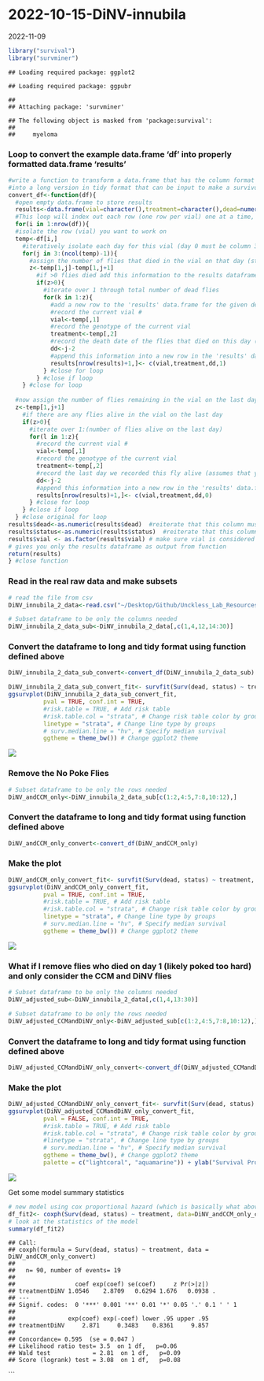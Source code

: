 2022-10-15-DiNV-innubila
================
2022-11-09

``` r
library("survival")
library("survminer")
```

    ## Loading required package: ggplot2

    ## Loading required package: ggpubr

    ## 
    ## Attaching package: 'survminer'

    ## The following object is masked from 'package:survival':
    ## 
    ##     myeloma

### Loop to convert the example data.frame ‘df’ into properly formatted data.frame ‘results’

``` r
#write a function to transform a data.frame that has the column format 'vial | treatment | D0 | D1 | D2...', with one row for each vial
#into a long version in tidy format that can be input to make a survivorship curve
convert_df<-function(df){
  #open empty data.frame to store results
  results<-data.frame(vial=character(),treatment=character(),dead=numeric(),status=numeric())
  #This loop will index out each row (one row per vial) one at a time, transform it into long format (one row per fly), and add the information to the empty data.frame called results
  for(i in 1:nrow(df)){
  #isolate the row (vial) you want to work on
  temp<-df[i,]
    #iteratively isolate each day for this vial (day 0 must be column 3, day 1 column 4, etc.). Loop stops the column before the last day
    for(j in 3:(ncol(temp)-1)){
      #assign the number of flies that died in the vial on that day (starting with day 1) to the variable 'z'
      z<-temp[1,j]-temp[1,j+1]
        #if >0 flies died add this information to the results dataframe
        if(z>0){
          #iterate over 1 through total number of dead flies
          for(k in 1:z){
            #add a new row to the 'results' data.frame for the given dead fly, specifying vial #, treatment, day died, and
            #record the current vial #
            vial<-temp[,1]
            #record the genotype of the current vial
            treatment<-temp[,2]
            #record the death date of the flies that died on this day (assumes that your input DF starts with day 0 in column 3)
            dd<-j-2
            #append this information into a new row in the 'results' data.frame, and add a '1' in the 4th column to indicate mortality
            results[nrow(results)+1,]<- c(vial,treatment,dd,1)
          } #close for loop
        } #close if loop
    } #close for loop
  
  #now assign the number of flies remaining in the vial on the last day (value in the last column of the row) to the variable 'z'
  z<-temp[1,j+1]
    #if there are any flies alive in the vial on the last day
    if(z>0){
      #iterate over 1:(number of flies alive on the last day)
      for(l in 1:z){
        #record the current vial #
        vial<-temp[,1]
        #record the genotype of the current vial
        treatment<-temp[,2]
        #record the last day we recorded this fly alive (assumes that your input DF starts with day 0 in column 3)
        dd<-j-2
        #append this information into a new row in the 'results' data.frame, and add a '0' in the 4th column to indicate that the fly made it to the end of the experiment
        results[nrow(results)+1,]<- c(vial,treatment,dd,0)
      } #close for loop
    } #close if loop
  } #close original for loop
results$dead<-as.numeric(results$dead)  #reiterate that this column must be class numeric
results$status<-as.numeric(results$status)  #reiterate that this column must be class numeric
results$vial <- as.factor(results$vial) # make sure vial is considered a factor
# gives you only the results dataframe as output from function 
return(results) 
} #close function
```

### Read in the real raw data and make subsets

``` r
# read the file from csv
DiNV_innubila_2_data<-read.csv("~/Desktop/Github/Unckless_Lab_Resources/Infection_survival_analyses/20221015/20221015_DiNV_innubila_infections.csv")

# Subset dataframe to be only the columns needed
DiNV_innubila_2_data_sub<-DiNV_innubila_2_data[,c(1,4,12,14:30)]
```

### Convert the dataframe to long and tidy format using function defined above

``` r
DiNV_innubila_2_data_sub_convert<-convert_df(DiNV_innubila_2_data_sub)
```

``` r
DiNV_innubila_2_data_sub_convert_fit<- survfit(Surv(dead, status) ~ treatment, data=DiNV_innubila_2_data_sub_convert)
ggsurvplot(DiNV_innubila_2_data_sub_convert_fit,
          pval = TRUE, conf.int = TRUE,
          #risk.table = TRUE, # Add risk table
          #risk.table.col = "strata", # Change risk table color by groups
          linetype = "strata", # Change line type by groups
          # surv.median.line = "hv", # Specify median survival
          ggtheme = theme_bw()) # Change ggplot2 theme
```

![](2022-10-15-DiNV-innubila-test-2_files/figure-gfm/unnamed-chunk-5-1.png)<!-- -->

### Remove the No Poke Flies

``` r
# Subset dataframe to be only the rows needed
DiNV_andCCM_only<-DiNV_innubila_2_data_sub[c(1:2,4:5,7:8,10:12),]
```

### Convert the dataframe to long and tidy format using function defined above

``` r
DiNV_andCCM_only_convert<-convert_df(DiNV_andCCM_only)
```

### Make the plot

``` r
DiNV_andCCM_only_convert_fit<- survfit(Surv(dead, status) ~ treatment, data=DiNV_andCCM_only_convert)
ggsurvplot(DiNV_andCCM_only_convert_fit,
          pval = TRUE, conf.int = TRUE,
          #risk.table = TRUE, # Add risk table
          #risk.table.col = "strata", # Change risk table color by groups
          linetype = "strata", # Change line type by groups
          # surv.median.line = "hv", # Specify median survival
          ggtheme = theme_bw()) # Change ggplot2 theme
```

![](2022-10-15-DiNV-innubila-test-2_files/figure-gfm/unnamed-chunk-8-1.png)<!-- -->

### What if I remove flies who died on day 1 (likely poked too hard) and only consider the CCM and DiNV flies

``` r
# Subset dataframe to be only the columns needed
DiNV_adjusted_sub<-DiNV_innubila_2_data[,c(1,4,13:30)]

# Subset dataframe to be only the rows needed
DiNV_adjusted_CCMandDiNV_only<-DiNV_adjusted_sub[c(1:2,4:5,7:8,10:12),]
```

### Convert the dataframe to long and tidy format using function defined above

``` r
DiNV_adjusted_CCMandDiNV_only_convert<-convert_df(DiNV_adjusted_CCMandDiNV_only)
```

### Make the plot

``` r
DiNV_adjusted_CCMandDiNV_only_convert_fit<- survfit(Surv(dead, status) ~ treatment, data=DiNV_adjusted_CCMandDiNV_only_convert)
ggsurvplot(DiNV_adjusted_CCMandDiNV_only_convert_fit,
          pval = FALSE, conf.int = TRUE,
          #risk.table = TRUE, # Add risk table
          #risk.table.col = "strata", # Change risk table color by groups
          #linetype = "strata", # Change line type by groups
          # surv.median.line = "hv", # Specify median survival
          ggtheme = theme_bw(), # Change ggplot2 theme
          palette = c("lightcoral", "aquamarine")) + ylab("Survival Proporation") + xlab("Days post infection")
```

![](2022-10-15-DiNV-innubila-test-2_files/figure-gfm/unnamed-chunk-11-1.png)<!-- -->

Get some model summary statistics

``` r
# new model using cox proportional hazard (which is basically what above is doing)
df_fit2<- coxph(Surv(dead, status) ~ treatment, data=DiNV_andCCM_only_convert)
# look at the statistics of the model
summary(df_fit2)
```

    ## Call:
    ## coxph(formula = Surv(dead, status) ~ treatment, data = DiNV_andCCM_only_convert)
    ## 
    ##   n= 90, number of events= 19 
    ## 
    ##                 coef exp(coef) se(coef)     z Pr(>|z|)  
    ## treatmentDiNV 1.0546    2.8709   0.6294 1.676   0.0938 .
    ## ---
    ## Signif. codes:  0 '***' 0.001 '**' 0.01 '*' 0.05 '.' 0.1 ' ' 1
    ## 
    ##               exp(coef) exp(-coef) lower .95 upper .95
    ## treatmentDiNV     2.871     0.3483    0.8361     9.857
    ## 
    ## Concordance= 0.595  (se = 0.047 )
    ## Likelihood ratio test= 3.5  on 1 df,   p=0.06
    ## Wald test            = 2.81  on 1 df,   p=0.09
    ## Score (logrank) test = 3.08  on 1 df,   p=0.08

\`\`\`
